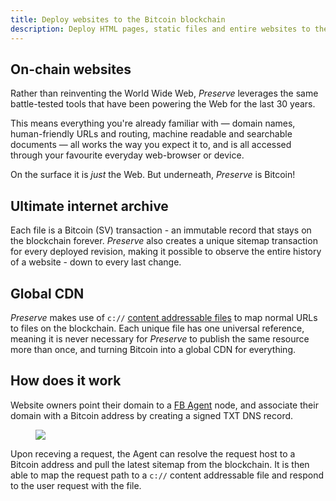 ```yaml
---
title: Deploy websites to the Bitcoin blockchain
description: Deploy HTML pages, static files and entire websites to the Bitcoin (SV) blockchain.
---
```


## On-chain websites

Rather than reinventing the World Wide Web, *Preserve* leverages the same battle-tested tools that have been powering the Web for the last 30 years.

This means everything you're already familiar with &mdash; domain names, human-friendly URLs and routing, machine readable and searchable documents &mdash; all works the way you expect it to, and is all accessed through your favourite everyday web-browser or device.

On the surface it is *just* the Web. But underneath, *Preserve* is Bitcoin!

## Ultimate internet archive

 Each file is a Bitcoin (SV) transaction - an immutable record that stays on the blockchain forever. *Preserve* also creates a unique sitemap transaction for every deployed revision, making it possible to observe the entire history of a website - down to every last change.

## Global CDN

*Preserve* makes use of `c://` [content addressable files](https://c.bitdb.network/) to map normal URLs to files on the blockchain. Each unique file has one universal reference, meaning it is never necessary for *Preserve* to publish the same resource more than once, and turning Bitcoin into a global CDN for everything.

## How does it work

Website owners point their domain to a [FB Agent](https://github.com/functional-bitcoin/agent) node, and associate their domain with a Bitcoin address by creating a signed TXT DNS record.

<figure><img src="/images/how-it-works.jpg" /></figure>

Upon receving a request, the Agent can resolve the request host to a Bitcoin address and pull the latest sitemap from the blockchain. It is then able to map the request path to a `c://` content addressable file and respond to the user request with the file.